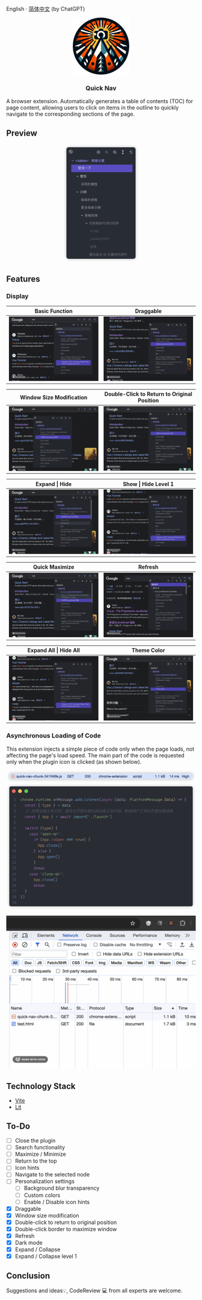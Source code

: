 English · [简体中文](./docs/README.zh-EN.md) (by ChatGPT)

<p align="center">
    <img src="./public/img/logo-1080.png" width="150">
</p>

<h3 align="center">Quick Nav</h3>

A browser extension. Automatically generates a table of contents (TOC) for page content, allowing users to click on items in the outline to quickly navigate to the corresponding sections of the page.

## Preview

<div align="center">
    <img src="./docs/images/view.png" width="200"/>
</div>

## Features

### Display

<table width="100%">
  <thead>
    <tr>
      <th width="50%" style="text-align: center">Basic Function</th>
      <th width="50%"  style="text-align: center">Draggable</th>
    </tr>
  </thead>

  <tbody>
    <tr>
      <td><img src="./docs/images/gif/base.gif"/></td>
      <td><img src="./docs/images/gif/drag.gif"/></td>
    </tr>
  </tbody>
</table>

<table width="100%">
  <thead>
    <tr>
      <th width="50%" style="text-align: center">Window Size Modification</th>
      <th width="50%" style="text-align: center">Double-Click to Return to Original Position</th>
    </tr>
  </thead>

  <tbody>
    <tr>
      <td><img src="./docs/images/gif/resize.gif"/></td>
      <td><img src="./docs/images/gif/origin.gif"/></td>
    </tr>
  </tbody>
</table>

<table width="100%">
  <thead>
    <tr>
      <th width="50%" style="text-align: center">Expand | Hide</th>
      <th width="50%" style="text-align: center">Show | Hide Level 1</th>
    </tr>
  </thead>

  <tbody>
    <tr>
      <td><img src="./docs/images/gif/expand_collapse.gif"/></td>
      <td><img src="./docs/images/gif/zoom.gif"/></td>
    </tr>
  </tbody>
</table>

<table width="100%">
  <thead>
    <tr>
      <th width="50%" style="text-align: center">Quick Maximize</th>
      <th width="50%" style="text-align: center">Refresh</th>
    </tr>
  </thead>

  <tbody>
    <tr>
      <td><img src="./docs/images/gif/fast_maximize.gif"/></td>
      <td><img src="./docs/images/gif/refresh.gif"/></td>
    </tr>
  </tbody>
</table>

<table width="100%">
  <thead>
    <tr>
      <th width="50%" style="text-align: center">Expand All | Hide All</th>
      <th width="50%" style="text-align: center">Theme Color</th>
    </tr>
  </thead>

  <tbody>
    <tr>
      <td><img src="./docs/images/gif/all_expand_collapse.gif"/></td>
      <td><img src="./docs/images/gif/theme.gif"/></td>
    </tr>
  </tbody>

</table>

### Asynchronous Loading of Code

This extension injects a simple piece of code only when the page loads, not affecting the page's load speed. The main part of the code is requested only when the plugin icon is clicked (as shown below).

![assets](./docs/images/assets.png)
![assets](./docs/images/assets_code.png)

![assets](./docs/images/gif/async.gif)

## Technology Stack

- [Vite](https://vitejs.dev)
- [Lit](https://lit.dev)

## To-Do

- [ ] Close the plugin
- [ ] Search functionality
- [ ] Maximize / Minimize
- [ ] Return to the top
- [ ] Icon hints
- [ ] Navigate to the selected node
- [ ] Personalization settings
  - [ ] Background blur transparency
  - [ ] Custom colors
  - [ ] Enable / Disable icon hints
- [x] Draggable
- [x] Window size modification
- [x] Double-click to return to original position
- [x] Double-click border to maximize window
- [x] Refresh
- [x] Dark mode
- [x] Expand / Collapse
- [x] Expand / Collapse level 1

## Conclusion

Suggestions and ideas💡, CodeReview 💻 from all experts are welcome.
